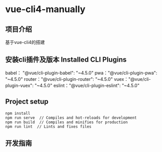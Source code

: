 # vue-cli4-manually
## 项目介绍
基于vue-cli4的搭建
## 安装cli插件及版本 Installed CLI Plugins
babel： "@vue/cli-plugin-babel": "~4.5.0"
pwa："@vue/cli-plugin-pwa": "~4.5.0"
router："@vue/cli-plugin-router": "~4.5.0"
vuex："@vue/cli-plugin-vuex": "~4.5.0"
eslint："@vue/cli-plugin-eslint": "~4.5.0"
 
## Project setup
```
npm install
npm run serve  // Compiles and hot-reloads for development
npm run build  // Compiles and minifies for production
npm run lint  // Lints and fixes files
```
## 开发指南
